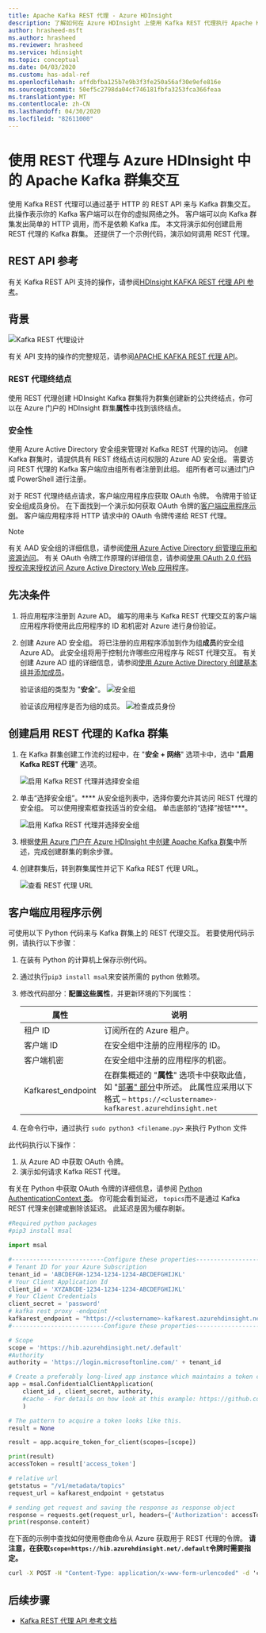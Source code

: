 ```yaml
---
title: Apache Kafka REST 代理 - Azure HDInsight
description: 了解如何在 Azure HDInsight 上使用 Kafka REST 代理执行 Apache Kafka 操作。
author: hrasheed-msft
ms.author: hrasheed
ms.reviewer: hrasheed
ms.service: hdinsight
ms.topic: conceptual
ms.date: 04/03/2020
ms.custom: has-adal-ref
ms.openlocfilehash: affdbfba125b7e9b3f3fe250a56af30e9efe816e
ms.sourcegitcommit: 50ef5c2798da04cf746181fbfa3253fca366feaa
ms.translationtype: MT
ms.contentlocale: zh-CN
ms.lasthandoff: 04/30/2020
ms.locfileid: "82611000"
---
```

# <a name="interact-with-apache-kafka-clusters-in-azure-hdinsight-using-a-rest-proxy"></a>使用 REST 代理与 Azure HDInsight 中的 Apache Kafka 群集交互

使用 Kafka REST 代理可以通过基于 HTTP 的 REST API 来与 Kafka 群集交互。 此操作表示你的 Kafka 客户端可以在你的虚拟网络之外。 客户端可以向 Kafka 群集发出简单的 HTTP 调用，而不是依赖 Kafka 库。 本文将演示如何创建启用 REST 代理的 Kafka 群集。 还提供了一个示例代码，演示如何调用 REST 代理。

## <a name="rest-api-reference"></a>REST API 参考

有关 Kafka REST API 支持的操作，请参阅[HDInsight KAFKA REST 代理 API 参考](https://docs.microsoft.com/rest/api/hdinsight-kafka-rest-proxy)。

## <a name="background"></a>背景

![Kafka REST 代理设计](./media/rest-proxy/rest-proxy-architecture.png)

有关 API 支持的操作的完整规范，请参阅[APACHE KAFKA REST 代理 API](https://docs.microsoft.com/rest/api/hdinsight-kafka-rest-proxy)。

### <a name="rest-proxy-endpoint"></a>REST 代理终结点

使用 REST 代理创建 HDInsight Kafka 群集将为群集创建新的公共终结点，你可以在 Azure 门户的 HDInsight 群集**属性**中找到该终结点。

### <a name="security"></a>安全性

使用 Azure Active Directory 安全组来管理对 Kafka REST 代理的访问。 创建 Kafka 群集时，请提供具有 REST 终结点访问权限的 Azure AD 安全组。 需要访问 REST 代理的 Kafka 客户端应由组所有者注册到此组。 组所有者可以通过门户或 PowerShell 进行注册。

对于 REST 代理终结点请求，客户端应用程序应获取 OAuth 令牌。 令牌用于验证安全组成员身份。 在下面找到一个演示如何获取 OAuth 令牌的[客户端应用程序示例](#client-application-sample)。 客户端应用程序将 HTTP 请求中的 OAuth 令牌传递给 REST 代理。

> [!NOTE]
> 有关 AAD 安全组的详细信息，请参阅[使用 Azure Active Directory 组管理应用和资源访问](../../active-directory/fundamentals/active-directory-manage-groups.md)。 有关 OAuth 令牌工作原理的详细信息，请参阅[使用 OAuth 2.0 代码授权流来授权访问 Azure Active Directory Web 应用程序](../../active-directory/develop/v1-protocols-oauth-code.md)。

## <a name="prerequisites"></a>先决条件

1. 将应用程序注册到 Azure AD。 编写的用来与 Kafka REST 代理交互的客户端应用程序将使用此应用程序的 ID 和机密对 Azure 进行身份验证。

1. 创建 Azure AD 安全组。 将已注册的应用程序添加到作为组**成员**的安全组 Azure AD。 此安全组将用于控制允许哪些应用程序与 REST 代理交互。 有关创建 Azure AD 组的详细信息，请参阅[使用 Azure Active Directory 创建基本组并添加成员](../../active-directory/fundamentals/active-directory-groups-create-azure-portal.md)。

    验证该组的类型为 "**安全**"。
    ![安全组](./media/rest-proxy/rest-proxy-group.png)

    验证该应用程序是否为组的成员。
    ![检查成员身份](./media/rest-proxy/rest-proxy-membergroup.png)

## <a name="create-a-kafka-cluster-with-rest-proxy-enabled"></a>创建启用 REST 代理的 Kafka 群集

1. 在 Kafka 群集创建工作流的过程中，在 "**安全 + 网络**" 选项卡中，选中 "**启用 Kafka REST 代理**" 选项。

     ![启用 Kafka REST 代理并选择安全组](./media/rest-proxy/azure-portal-cluster-security-networking-kafka-rest.png)

1. 单击“选择安全组”。**** 从安全组列表中，选择你要允许其访问 REST 代理的安全组。 可以使用搜索框查找适当的安全组。 单击底部的“选择”按钮****。

     ![启用 Kafka REST 代理并选择安全组](./media/rest-proxy/azure-portal-cluster-security-networking-kafka-rest2.png)

1. 根据[使用 Azure 门户在 Azure HDInsight 中创建 Apache Kafka 群集](https://docs.microsoft.com/azure/hdinsight/kafka/apache-kafka-get-started)中所述，完成创建群集的剩余步骤。

1. 创建群集后，转到群集属性并记下 Kafka REST 代理 URL。

     ![查看 REST 代理 URL](./media/rest-proxy/apache-kafka-rest-proxy-view-proxy-url.png)

## <a name="client-application-sample"></a>客户端应用程序示例

可使用以下 Python 代码来与 Kafka 群集上的 REST 代理交互。 若要使用代码示例，请执行以下步骤：

1. 在装有 Python 的计算机上保存示例代码。
1. 通过执行`pip3 install msal`来安装所需的 python 依赖项。
1. 修改代码部分：**配置这些属性**，并更新环境的下列属性：

    |属性 |说明 |
    |---|---|
    |租户 ID|订阅所在的 Azure 租户。|
    |客户端 ID|在安全组中注册的应用程序的 ID。|
    |客户端机密|在安全组中注册的应用程序的机密。|
    |Kafkarest_endpoint|在群集概述的 "**属性**" 选项卡中获取此值，如 "[部署" 部分](#create-a-kafka-cluster-with-rest-proxy-enabled)中所述。 此属性应采用以下格式 – `https://<clustername>-kafkarest.azurehdinsight.net`|

1. 在命令行中，通过执行 `sudo python3 <filename.py>` 来执行 Python 文件

此代码执行以下操作：

1. 从 Azure AD 中获取 OAuth 令牌。
1. 演示如何请求 Kafka REST 代理。

有关在 Python 中获取 OAuth 令牌的详细信息，请参阅 [Python AuthenticationContext 类](https://docs.microsoft.com/python/api/adal/adal.authentication_context.authenticationcontext?view=azure-python)。 你可能会看到延迟， `topics`而不是通过 Kafka REST 代理来创建或删除该延迟。 此延迟是因为缓存刷新。

```python
#Required python packages
#pip3 install msal

import msal

#--------------------------Configure these properties-------------------------------#
# Tenant ID for your Azure Subscription
tenant_id = 'ABCDEFGH-1234-1234-1234-ABCDEFGHIJKL'
# Your Client Application Id
client_id = 'XYZABCDE-1234-1234-1234-ABCDEFGHIJKL'
# Your Client Credentials
client_secret = 'password'
# kafka rest proxy -endpoint
kafkarest_endpoint = "https://<clustername>-kafkarest.azurehdinsight.net"
#--------------------------Configure these properties-------------------------------#

# Scope
scope = 'https://hib.azurehdinsight.net/.default'
#Authority
authority = 'https://login.microsoftonline.com/' + tenant_id

# Create a preferably long-lived app instance which maintains a token cache.
app = msal.ConfidentialClientApplication(
    client_id , client_secret, authority,
    #cache - For details on how look at this example: https://github.com/Azure-Samples/ms-identity-python-webapp/blob/master/app.py
    )

# The pattern to acquire a token looks like this.
result = None

result = app.acquire_token_for_client(scopes=[scope])

print(result)
accessToken = result['access_token']

# relative url
getstatus = "/v1/metadata/topics"
request_url = kafkarest_endpoint + getstatus

# sending get request and saving the response as response object
response = requests.get(request_url, headers={'Authorization': accessToken})
print(response.content)
```

在下面的示例中查找如何使用卷曲命令从 Azure 获取用于 REST 代理的令牌。 **请注意，在获取`scope=https://hib.azurehdinsight.net/.default`令牌时需要指定。**

```cmd
curl -X POST -H "Content-Type: application/x-www-form-urlencoded" -d 'client_id=<clientid>&client_secret=<clientsecret>&grant_type=client_credentials&scope=https://hib.azurehdinsight.net/.default' 'https://login.microsoftonline.com/<tenantid>/oauth2/v2.0/token'
```

## <a name="next-steps"></a>后续步骤

* [Kafka REST 代理 API 参考文档](https://docs.microsoft.com/rest/api/hdinsight-kafka-rest-proxy/)
